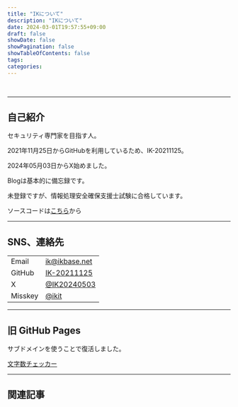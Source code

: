 ```yaml
---
title: "IKについて"
description: "IKについて"
date: 2024-03-01T19:57:55+09:00
draft: false
showDate: false
showPagination: false
showTableOfContents: false
tags:
categories:
---
```


<br>

---

## 自己紹介

セキュリティ専門家を目指す人。

2021年11月25日からGitHubを利用しているため、IK-20211125。

2024年05月03日からX始めました。

Blogは基本的に備忘録です。

未登録ですが、情報処理安全確保支援士試験に合格しています。

ソースコードは[こちら](https://github.com/IK-20211125/ikbase.net)から

---

## SNS、連絡先

| | |
| --- | --- |
| Email | ik@ikbase.net |
| GitHub | [IK-20211125](https://github.com/IK-20211125) |
| X | [@IK20240503](https://twitter.com/IK20240503) |
| Misskey | [@ikit](https://misskey.io/@ikit) |

---

## 旧 GitHub Pages

サブドメインを使うことで復活しました。

[文字数チェッカー](https://chk.ikbase.net)

---

## 関連記事
